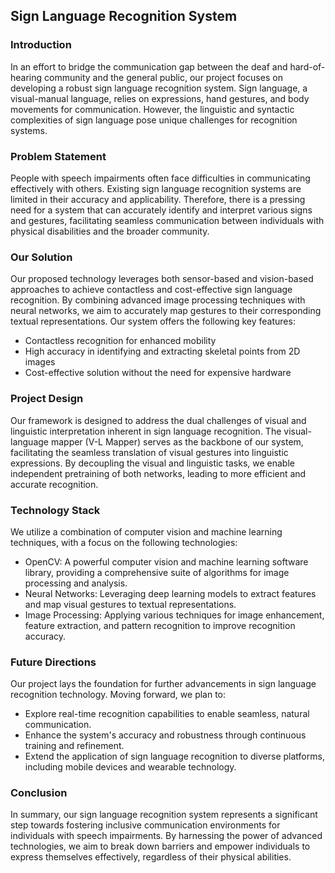 ## Sign Language Recognition System

### Introduction
In an effort to bridge the communication gap between the deaf and hard-of-hearing community and the general public, our project focuses on developing a robust sign language recognition system. Sign language, a visual-manual language, relies on expressions, hand gestures, and body movements for communication. However, the linguistic and syntactic complexities of sign language pose unique challenges for recognition systems.

### Problem Statement
People with speech impairments often face difficulties in communicating effectively with others. Existing sign language recognition systems are limited in their accuracy and applicability. Therefore, there is a pressing need for a system that can accurately identify and interpret various signs and gestures, facilitating seamless communication between individuals with physical disabilities and the broader community.

### Our Solution
Our proposed technology leverages both sensor-based and vision-based approaches to achieve contactless and cost-effective sign language recognition. By combining advanced image processing techniques with neural networks, we aim to accurately map gestures to their corresponding textual representations. Our system offers the following key features:
- Contactless recognition for enhanced mobility
- High accuracy in identifying and extracting skeletal points from 2D images
- Cost-effective solution without the need for expensive hardware

### Project Design
Our framework is designed to address the dual challenges of visual and linguistic interpretation inherent in sign language recognition. The visual-language mapper (V-L Mapper) serves as the backbone of our system, facilitating the seamless translation of visual gestures into linguistic expressions. By decoupling the visual and linguistic tasks, we enable independent pretraining of both networks, leading to more efficient and accurate recognition.

### Technology Stack
We utilize a combination of computer vision and machine learning techniques, with a focus on the following technologies:
- OpenCV: A powerful computer vision and machine learning software library, providing a comprehensive suite of algorithms for image processing and analysis.
- Neural Networks: Leveraging deep learning models to extract features and map visual gestures to textual representations.
- Image Processing: Applying various techniques for image enhancement, feature extraction, and pattern recognition to improve recognition accuracy.

### Future Directions
Our project lays the foundation for further advancements in sign language recognition technology. Moving forward, we plan to:
- Explore real-time recognition capabilities to enable seamless, natural communication.
- Enhance the system's accuracy and robustness through continuous training and refinement.
- Extend the application of sign language recognition to diverse platforms, including mobile devices and wearable technology.

### Conclusion
In summary, our sign language recognition system represents a significant step towards fostering inclusive communication environments for individuals with speech impairments. By harnessing the power of advanced technologies, we aim to break down barriers and empower individuals to express themselves effectively, regardless of their physical abilities.
